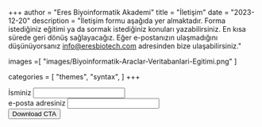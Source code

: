 +++
author = "Eres Biyoinformatik Akademi"
title = "İletişim"
date = "2023-12-20"
description = "İletişim formu aşağıda yer almaktadır. Forma istediğiniz eğitimi ya da sormak istediğiniz konuları yazabilirsiniz. En kısa sürede geri dönüş sağlayacağız. Eğer e-postanızın ulaşmadığını düşünüyorsanız info@eresbiotech.com adresinden bize ulaşabilirsiniz."

images =[ "images/Biyoinformatik-Araclar-Veritabanlari-Egitimi.png" ]

categories = [
    "themes",
    "syntax",
]
+++


<form action="https://public.herotofu.com/v1/a80f8270-abf5-11ee-8fa9-872d80d8eac1" method="post" accept-charset="UTF-8">
  <div>
    <label for="name">İsminiz</label>
    <input name="Name" id="name" type="text" required />
  </div>
  <div>
    <label for="email">e-posta adresiniz</label>
    <input name="Email" id="email" type="email" required  />
  </div>
  <div>
    <input type="submit" value="Download CTA" />
    <div style="text-indent:-99999px; white-space:nowrap; overflow:hidden; position:absolute;" aria-hidden="true">
      <input type="text" name="_gotcha" tabindex="-1" autocomplete="off" />
    </div>
  </div>
</form>
